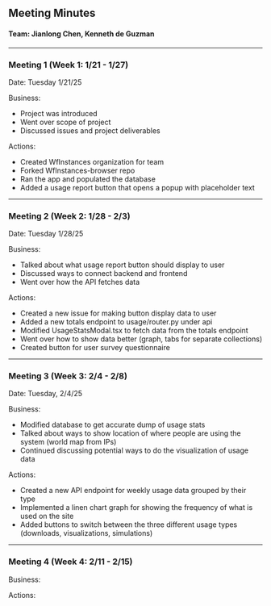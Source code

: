 ## Meeting Minutes
#### Team: Jianlong Chen, Kenneth de Guzman

---
### Meeting 1 (Week 1: 1/21 - 1/27)

Date: Tuesday 1/21/25

Business:
- Project was introduced 
- Went over scope of project
- Discussed issues and project deliverables 

Actions: 
- Created WfInstances organization for team
- Forked WfInstances-browser repo
- Ran the app and populated the database
- Added a usage report button that opens a popup with placeholder text
---
### Meeting 2 (Week 2: 1/28 - 2/3)

Date: Tuesday 1/28/25

Business: 
- Talked about what usage report button should display to user
- Discussed ways to connect backend and frontend
- Went over how the API fetches data

Actions: 
- Created a new issue for making button display data to user
- Added a new totals endpoint to usage/router.py under api
- Modified UsageStatsModal.tsx to fetch data from the totals endpoint
- Went over how to show data better (graph, tabs for separate collections)
- Created button for user survey questionnaire
---
### Meeting 3 (Week 3: 2/4 - 2/8)

Date: Tuesday, 2/4/25 

Business: 
- Modified database to get accurate dump of usage stats
- Talked about ways to show location of where people are using the system (world map from IPs)
- Continued discussing potential ways to do the visualization of usage data

Actions:
- Created a new API endpoint for weekly usage data grouped by their type
- Implemented a linen chart graph for showing the frequency of what is used on the site
- Added buttons to switch between the three different usage types (downloads, visualizations, simulations)
---
### Meeting 4 (Week 4: 2/11 - 2/15)

Business:


Actions:
